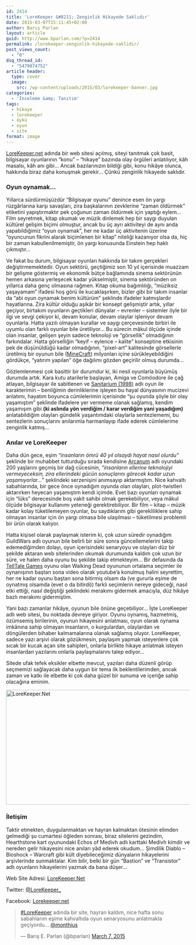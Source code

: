 ```yaml
---
id: 2414
title: 'LoreKeeper &#8211; Zenginlik Hikayede Saklıdır'
date: 2015-03-07T15:11:45+02:00
author: Barış Parlan
layout: article
guid: http://www.bparlan.com/?p=2414
permalink: /lorekeeper-zenginlik-hikayede-saklidir/
post_views_count:
  - "0"
dsq_thread_id:
  - "5479874752"
article header:
  type: cover
  image:
    src: /wp-content/uploads/2015/03/lorekeeper-banner.jpg
categories:
  - 'İnceleme &amp; Tanıtım'
tags:
  - hikaye
  - lorekeeper
  - öykü
  - oyun
  - site
format: image
---
```


<a title="LoreKeeper.Net" href="http://lorekeeper.net/" target="_blank">LoreKeeper.net</a> adında bir web sitesi açılmış, siteyi tanıtmak çok basit, bilgisayar oyunlarının &#8220;konu&#8221; &#8211; &#8220;hikaye&#8221; bazında olay örgüleri anlatılıyor, kâh masalsı, kâh anı gibi&#8230; Ancak bazılarınızın bildiği gibi, konu hikâye olunca, hakkında biraz daha konuşmak gerekir&#8230; Çünkü zenginlik hikayede saklıdır.

### Oyun oynamak&#8230;

Yıllarca sürdürmüşüzdür &#8220;Bilgisayar oyunu&#8221; denince esen ön yargı rüzgârlarına karşı savaşları, zira başkalarının zevklerine &#8220;zaman öldürmek&#8221; etiketini yapıştırmaktır pek çoğunun zaman öldürmek için yaptığı eylem&#8230; Film seyretmek, kitap okumak ve müzik dinlemek hep bir saygı duyulan kültürel gelişim biçimi olmuştur, ancak bu üç ayrı aktiviteyi de aynı anda yapabildiğimiz &#8220;oyun oynamak&#8221;, her ne kadar üç aktivitenin üzerine &#8220;oyuncunun fikrini alarak biçimlenen bir kitap&#8221; niteliği kazanıyor olsa da, hiç bir zaman kabullenilmemiştir, ön yargı konusunda Einstein hep haklı çıkmıştır&#8230;

Ve fakat bu durum, bilgisayar oyunları hakkında bir takım gerçekleri değiştirmemektedir. Oyun sektörü, geçtiğimiz son 10 yıl içerisinde muazzam bir gelişme göstermiş ve ekonomik bütçe bağlamında sinema sektörünün hemen arkasına yerleşecek kadar yükselmiştir, sinema sektöründen on yıllarca daha genç olmasına rağmen. Kitap okuma bağımlılığı, &#8220;müziksiz yaşayamam&#8221; ifadesi hoş görü ile kucaklaşırken, bizler gibi bir takım insanlar da &#8220;abi oyun oynamak benim kültürüm&#8221; şeklinde ifadeler katmışlardır hayatlarına. Zira kültür olduğu aşikâr bir konsept gelişmiştir artık, yıllar geçiyor, birtakım oyunların geçtikleri dünyalar &#8211; evrenler &#8211; sistemler öyle bir ilgi ve sevgi çekiyor ki, devam konular, devam olaylar işleniyor devam oyunlarla. Hatta yazılı olmayan kurallar ve saygı çerçevesinde birbiri ile uyumlu olan farklı oyunlar bile üretiliyor&#8230; Bu sürecin mâkul ölçüde içinde olan insanlar, gelişen şeyin sadece teknoloji ve &#8220;görsellik&#8221; olmadığının farkındalar. Hatta görselliğin &#8220;keyif &#8211; eylence &#8211; kalite&#8221; konseptine etkisinin pek de düşünüldüğü kadar olmadığının, &#8220;pixel-art&#8221; kalitesinde görsellerle üretilmiş bir oyunun bile (<a title="MineCraft - Wiki" href="http://en.wikipedia.org/wiki/Minecraft" target="_blank">MineCraft</a>) milyonları içine sürükleyebildiğini gördükçe, &#8220;yatırım yapılan&#8221; öğe dağılımı gözden geçirilir olmuş durumda&#8230;

Gözlemlenmesi çok basittir bir durumdur ki, iki nesil oyunlarla büyümüş durumda artık. Kara kutu atarilerle başlayan, Amiga ve Comöodore ile çağ atlayan, bilgisayar ile sabitlenen ve <a title="Sanitarium - Game - Wiki" href="http://en.wikipedia.org/wiki/Sanitarium_%28video_game%29" target="_blank">Sanitarium (1998)</a> adlı oyun ile karakterimin &#8211; benliğimin derinliklerine işleyen bu hayal dünyasının mucizevi anlatımı, hayatım boyunca cümlelerimin içerisinde &#8220;şu oyunda şöyle bir olay yaşamıştım&#8221; şeklinde ifadelere yer vermeme olanak sağlamış, kendim yaşamışım gibi **(ki aslında yön verdiğim / karar verdiğim yani yaşadığım)** anlatabildiğim olayları gündelik yaşantımdaki olaylarla sentezlememi, bu sentezlerin sonuçlarını anılarımla harmanlayıp ifade ederek cümlelerime zenginlik katmış&#8230;

### Anılar ve LoreKeeper

Daha dün gece, eşim _&#8220;insanların ömrü 40 yıl olsaydı hayat nasıl olurdu&#8221;_ şeklinde bir muhabbet tutturduğu sırada kendisine <a title="Arcanum" href="http://en.wikipedia.org/wiki/Arcanum:_Of_Steamworks_and_Magick_Obscura" target="_blank">Arcanum</a> adlı oyundaki 200 yaşlarını geçmiş bir dağ cücesinin, _&#8220;insanların ellerine teknolojiyi vermeyeceksin, zira ellerindeki gücün sonuçlarını görecek kadar uzun yaşamıyorlar&#8230;&#8221;_ şeklindeki serzenişini anımsayıp aktarmıştım. Nice kahvaltı sabahlarında, bir gece önce oynadığım oyunda olan olayları, plot-twistleri aktarırken heyecan yaşamıştım kendi içimde. Evet bazı oyunları oynamak için &#8220;lüks&#8221; derecesinde boş vakit sahibi olmak gerekebiliyor, veya mâkul ölçüde bilgisayar kullanımı yeteneği gerektirebiliyor. Bir film &#8211; kitap &#8211; müzik kadar kolay tüketilemeyen oyunlar, bu saydıklarım gibi gerekliliklere sahip olmayan insanlar için ön yargı olmasa bile ulaşılması &#8211; tüketilmesi problemli bir ürün olarak kalıyor.

Hatta kişisel olarak paylaşmak isterim ki, çok uzun süredir oynadığım GuildWars adlı oyunun bile belirli bir süre sonra güncellemelerini takip edemediğimden dolayı, oyun içerisindeki senaryoyu ve olayları düz bir şekilde aktaran web sitelerinden okumak durumunda kaldım çok uzun bir süre, ve halen daha oyunu bu şekilde takip etmekteyim&#8230; Bir defasında da <a title="TellTale Games" href="www.telltalegames.com/" target="_blank">TellTale Games</a> oyunu olan Walking Dead oyununun ortalama seçimler ile oynanışının baştan sona video olarak youtube&#8217;a konulmuş halini seyrettim, her ne kadar oyunu baştan sona bitirmiş olsam da (ve gururla eşime de oynatmış olsamda (evet o da bitirdi)) farklı seçimlerin nereye gideceği, nasıl etki ettiği, nasıl değiştiği şeklindeki merakımı gidermek amacıyla, düz hikâye bazlı merakımı gidermiştim.

Yani bazı zamanlar hikâye, oyunun bile önüne geçebiliyor&#8230; İşte LoreKeeper adlı web sitesi, bu noktada devreye giriyor. Oyunu oynamış, hazmetmiş, özümsemiş birilerinin, oyunun hikayesini anlatması, oyun olarak oynama imkânına sahip olmayan insanların, o kurgulardan, olaylardan ve döngülerden bihaber kalmamalarına olanak sağlamış oluyor. LoreKeeper, sadece yazı arşivi olarak gözükmesin, paylaşım yapmak isteyenlere çok sıcak bir kucak açan site sahipleri, onlarla birlikte hikaye anlatmak isteyen insanlardan yazılarını onlarla paylaşmalarını talep ediyor&#8230;

Sitede ufak tefek eksikler elbette mevcut, yazıları daha düzenli görüp seçmemizi sağlayacak daha uygun bir tema ilk beklentilerimden, ancak zaman ve katkı ile elbette ki çok daha güzel bir sunuma ve içeriğe sahip olacağına eminim.

<img class="aligncenter size-full wp-image-2416" src="https://i0.wp.com/www.bparlan.com/wp-content/uploads/2015/03/lorekeeper-lonca-savaslari-1-980x395.jpg?resize=780%2C314" alt="LoreKeeper.Net" width="780" height="314" srcset="https://i0.wp.com/www.bparlan.com/wp-content/uploads/2015/03/lorekeeper-lonca-savaslari-1-980x395.jpg?resize=980%2C395 980w, https://i0.wp.com/www.bparlan.com/wp-content/uploads/2015/03/lorekeeper-lonca-savaslari-1-980x395.jpg?resize=300%2C121 300w, https://i0.wp.com/www.bparlan.com/wp-content/uploads/2015/03/lorekeeper-lonca-savaslari-1-980x395.jpg?resize=768%2C310 768w" sizes="(max-width: 780px) 100vw, 780px" data-recalc-dims="1" /> 

### İletişim

Taktir etmekten, duygulanmaktan ve hayran kalmaktan ötesinin elimden gelmediği şu cumartesi öğleden sonrası, biraz sitelerini gezindim, Hearthstone kart oyunundaki Echos of Medivh adlı karttaki Medivh kimdir ve nereden gelir hikayesini nice anıları yâd ederek okudum&#8230; Şimdilik Diablo &#8211; Bioshock &#8211; Warcraft gibi kült diyebileceğimiz dünyaların hikayelerini arşivlerinde sunmaktalar. Kim bilir, belki bir gün &#8220;Bastion&#8221; ve &#8220;Transistor&#8221; adlı oyunların hikayelerini yazmak da bana düşer&#8230;

Web Site Adresi: <a title="LoreKeeper.Net" href="http://lorekeeper.net/" target="_blank">LoreKeeper.Net</a>

Twitter: <a title="LoreKeeper Twitter" href="https://twitter.com/Lorekeeper_" target="_blank">@LoreKeeper_</a>

Facebook: <a title="Lorekeeper Facebook Page" href="https://www.facebook.com/lorekeeper.net" target="_blank">Lorekeeper.net</a>

<blockquote class="twitter-tweet" lang="en">
  <p>
    <a href="https://twitter.com/hashtag/LoreKeeper?src=hash">#LoreKeeper</a> adında bir site, hayran kaldım, nice hafta sonu sabahlarım eşime kahvaltıda oyun senaryosunu anlatmakla geçiyordu&#8230; <a href="https://twitter.com/monthius">@monthius</a>
  </p>
  
  <p>
    — Barış E. Parlan (@bparlan) <a href="https://twitter.com/bparlan/status/574173977108680704">March 7, 2015</a>
  </p>
</blockquote>


